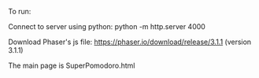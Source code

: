To run: 

Connect to server using python:
python -m http.server 4000

Download Phaser's js file: https://phaser.io/download/release/3.1.1 (version 3.1.1)

The main page is SuperPomodoro.html 

